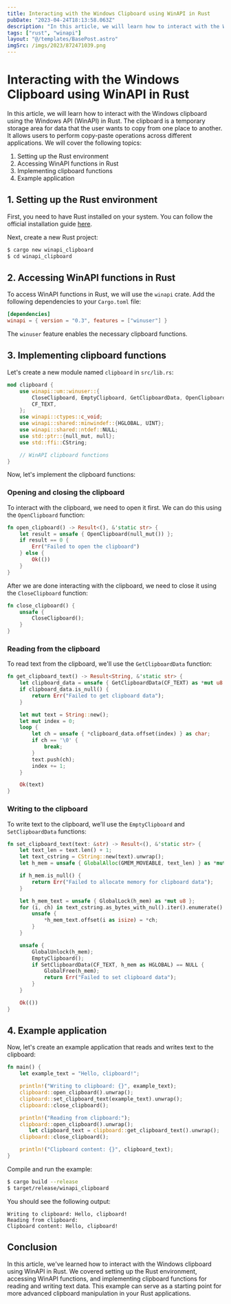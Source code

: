 ```yaml
---
title: Interacting with the Windows Clipboard using WinAPI in Rust
pubDate: "2023-04-24T18:13:58.063Z"
description: "In this article, we will learn how to interact with the Windows clipboard using the Windows API (WinAPI) in Rust."
tags: ["rust", "winapi"]
layout: "@/templates/BasePost.astro"
imgSrc: /imgs/2023/872471039.png
---
```

# Interacting with the Windows Clipboard using WinAPI in Rust

In this article, we will learn how to interact with the Windows clipboard using the Windows API (WinAPI) in Rust. The clipboard is a temporary storage area for data that the user wants to copy from one place to another. It allows users to perform copy-paste operations across different applications. We will cover the following topics:

1. Setting up the Rust environment
2. Accessing WinAPI functions in Rust
3. Implementing clipboard functions
4. Example application

## 1. Setting up the Rust environment

First, you need to have Rust installed on your system. You can follow the official installation guide [here](https://www.rust-lang.org/tools/install).

Next, create a new Rust project:

```bash
$ cargo new winapi_clipboard
$ cd winapi_clipboard
```

## 2. Accessing WinAPI functions in Rust

To access WinAPI functions in Rust, we will use the `winapi` crate. Add the following dependencies to your `Cargo.toml` file:

```toml
[dependencies]
winapi = { version = "0.3", features = ["winuser"] }
```

The `winuser` feature enables the necessary clipboard functions.

## 3. Implementing clipboard functions

Let's create a new module named `clipboard` in `src/lib.rs`:

```rust
mod clipboard {
    use winapi::um::winuser::{
        CloseClipboard, EmptyClipboard, GetClipboardData, OpenClipboard, SetClipboardData,
        CF_TEXT,
    };
    use winapi::ctypes::c_void;
    use winapi::shared::minwindef::{HGLOBAL, UINT};
    use winapi::shared::ntdef::NULL;
    use std::ptr::{null_mut, null};
    use std::ffi::CString;

    // WinAPI clipboard functions
}
```

Now, let's implement the clipboard functions:

### Opening and closing the clipboard

To interact with the clipboard, we need to open it first. We can do this using the `OpenClipboard` function:

```rust
fn open_clipboard() -> Result<(), &'static str> {
    let result = unsafe { OpenClipboard(null_mut()) };
    if result == 0 {
        Err("Failed to open the clipboard")
    } else {
        Ok(())
    }
}
```

After we are done interacting with the clipboard, we need to close it using the `CloseClipboard` function:

```rust
fn close_clipboard() {
    unsafe {
        CloseClipboard();
    }
}
```

### Reading from the clipboard

To read text from the clipboard, we'll use the `GetClipboardData` function:

```rust
fn get_clipboard_text() -> Result<String, &'static str> {
    let clipboard_data = unsafe { GetClipboardData(CF_TEXT) as *mut u8 };
    if clipboard_data.is_null() {
        return Err("Failed to get clipboard data");
    }

    let mut text = String::new();
    let mut index = 0;
    loop {
        let ch = unsafe { *clipboard_data.offset(index) } as char;
        if ch == '\0' {
            break;
        }
        text.push(ch);
        index += 1;
    }

    Ok(text)
}
```

### Writing to the clipboard

To write text to the clipboard, we'll use the `EmptyClipboard` and `SetClipboardData` functions:

```rust
fn set_clipboard_text(text: &str) -> Result<(), &'static str> {
    let text_len = text.len() + 1;
    let text_cstring = CString::new(text).unwrap();
    let h_mem = unsafe { GlobalAlloc(GMEM_MOVEABLE, text_len) } as *mut c_void;

    if h_mem.is_null() {
        return Err("Failed to allocate memory for clipboard data");
    }

    let h_mem_text = unsafe { GlobalLock(h_mem) as *mut u8 };
    for (i, ch) in text_cstring.as_bytes_with_nul().iter().enumerate() {
        unsafe {
            *h_mem_text.offset(i as isize) = *ch;
        }
    }

    unsafe {
        GlobalUnlock(h_mem);
        EmptyClipboard();
        if SetClipboardData(CF_TEXT, h_mem as HGLOBAL) == NULL {
            GlobalFree(h_mem);
            return Err("Failed to set clipboard data");
        }
    }

    Ok(())
}
```

## 4. Example application

Now, let's create an example application that reads and writes text to the clipboard:

```rust
fn main() {
    let example_text = "Hello, clipboard!";

    println!("Writing to clipboard: {}", example_text);
    clipboard::open_clipboard().unwrap();
    clipboard::set_clipboard_text(example_text).unwrap();
    clipboard::close_clipboard();

    println!("Reading from clipboard:");
    clipboard::open_clipboard().unwrap();
       let clipboard_text = clipboard::get_clipboard_text().unwrap();
    clipboard::close_clipboard();

    println!("Clipboard content: {}", clipboard_text);
}
```

Compile and run the example:

```bash
$ cargo build --release
$ target/release/winapi_clipboard
```

You should see the following output:

```
Writing to clipboard: Hello, clipboard!
Reading from clipboard:
Clipboard content: Hello, clipboard!
```

## Conclusion

In this article, we've learned how to interact with the Windows clipboard using WinAPI in Rust. We covered setting up the Rust environment, accessing WinAPI functions, and implementing clipboard functions for reading and writing text data. This example can serve as a starting point for more advanced clipboard manipulation in your Rust applications.
